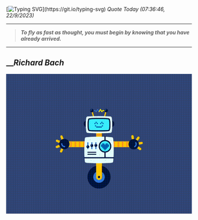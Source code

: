 [![Typing SVG](https://readme-typing-svg.herokuapp.com?font=Press+Start+2P&color=C2F784&size=35&width=900&height=100&lines=Hello+World%2C+I'm+Hung+!)](https://git.io/typing-svg) 
_Quote Today (07:36:46, 22/9/2023)_
___
>**_To fly as fast as thought, you must begin by knowing that you have already arrived._**
___

## __**_Richard Bach_**

![RobotDance](src/assets/images/robot-dancing-dribble.gif?style=center)
